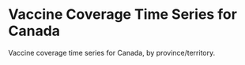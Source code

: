 # Vaccine Coverage Time Series for Canada
Vaccine coverage time series for Canada, by province/territory.
